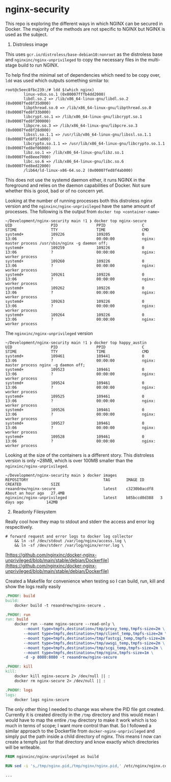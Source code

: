 # nginx-security

This repo is exploring the different ways in which NGINX can be secured in Docker.  The majority of the methods are not specific to NGINX but NGINX is used as the subject.

1. Distroless image

This uses `gcr.io/distroless/base-debian10:nonroot` as the distroless base and `nginxinc/nginx-unprivileged` to copy the necessary files in the multi-stage build to run NGINX. 

To help find the minimal set of dependencies which need to be copy over, `ldd` was used which outputs something similar to:

```shell
root@c5eec8fbc239:/# ldd $(which nginx) 
        linux-vdso.so.1 (0x00007fffb4dd2000)
        libdl.so.2 => /lib/x86_64-linux-gnu/libdl.so.2 (0x00007fed8f35d000)
        libpthread.so.0 => /lib/x86_64-linux-gnu/libpthread.so.0 (0x00007fed8f33b000)
        libcrypt.so.1 => /lib/x86_64-linux-gnu/libcrypt.so.1 (0x00007fed8f300000)
        libpcre.so.3 => /lib/x86_64-linux-gnu/libpcre.so.3 (0x00007fed8f28d000)
        libssl.so.1.1 => /usr/lib/x86_64-linux-gnu/libssl.so.1.1 (0x00007fed8f1fa000)
        libcrypto.so.1.1 => /usr/lib/x86_64-linux-gnu/libcrypto.so.1.1 (0x00007fed8ef06000)
        libz.so.1 => /lib/x86_64-linux-gnu/libz.so.1 (0x00007fed8eee7000)
        libc.so.6 => /lib/x86_64-linux-gnu/libc.so.6 (0x00007fed8ed22000)
        /lib64/ld-linux-x86-64.so.2 (0x00007fed8f4ab000)
```

This does not use the systemd daemon either, it runs NGINX in the foreground and relies on the daemon capabilities of Docker.  Not sure whether this is good, bad or of no concern yet.

Looking at the number of running processes both this distroless nginx version and the `nginxinc/nginx-unprivileged` have the same amount of processes.  The following is the output from `docker top <container-name>`

```shell
~/Development/nginx-security main !1 ❯ docker top nginx-secure
UID                 PID                 PPID                C                   STIME               TTY                 TIME                CMD
systemd+            109226              109205              0                   13:06               ?                   00:00:00            nginx: master process /usr/sbin/nginx -g daemon off;
systemd+            109259              109226              0                   13:06               ?                   00:00:00            nginx: worker process
systemd+            109260              109226              0                   13:06               ?                   00:00:00            nginx: worker process
systemd+            109261              109226              0                   13:06               ?                   00:00:00            nginx: worker process
systemd+            109262              109226              0                   13:06               ?                   00:00:00            nginx: worker process
systemd+            109263              109226              0                   13:06               ?                   00:00:00            nginx: worker process
systemd+            109264              109226              0                   13:06               ?                   00:00:00            nginx: worker process

```

The `nginxinc/nginx-unprivileged` version

```shell
~/Development/nginx-security main !1 ❯ docker top happy_austin
UID                 PID                 PPID                C                   STIME               TTY                 TIME                CMD
systemd+            109461              109441              0                   13:06               ?                   00:00:00            nginx: master process nginx -g daemon off;
systemd+            109523              109461              0                   13:06               ?                   00:00:00            nginx: worker process
systemd+            109524              109461              0                   13:06               ?                   00:00:00            nginx: worker process
systemd+            109525              109461              0                   13:06               ?                   00:00:00            nginx: worker process
systemd+            109526              109461              0                   13:06               ?                   00:00:00            nginx: worker process
systemd+            109527              109461              0                   13:06               ?                   00:00:00            nginx: worker process
systemd+            109528              109461              0                   13:06               ?                   00:00:00            nginx: worker process
```

Looking at the size of the containers is a different story.  This distroless version is only ~28MB, which is over 100MB smaller than the `nginxinc/nginx-unprivileged`.

```shell
~/Development/nginx-security main ❯ docker images      
REPOSITORY                                 TAG       IMAGE ID       CREATED             SIZE
reaandrew/nginx-secure                     latest    c3230b0acdf8   About an hour ago   27.4MB
nginxinc/nginx-unprivileged                latest    b85bccd0d388   3 days ago          142MB
```

2. Readonly Filesystem


Really cool how they map to stdout and stderr the access and error log respecitively.

```shell
# forward request and error logs to docker log collector
    && ln -sf /dev/stdout /var/log/nginx/access.log \
    && ln -sf /dev/stderr /var/log/nginx/error.log \
```

[https://github.com/nginxinc/docker-nginx-unprivileged/blob/main/stable/debian/Dockerfile](https://github.com/nginxinc/docker-nginx-unprivileged/blob/main/stable/debian/Dockerfile)

Created a Makefile for convenience when testing so I can build, run, kill and show the logs really easily

```Makefile
.PHONY: build
build:
	docker build -t reaandrew/nginx-secure .

.PHONY: run
run: build
	docker run --name nginx-secure --read-only \
		--mount type=tmpfs,destination=/tmp/proxy_temp,tmpfs-size=2m \
		--mount type=tmpfs,destination=/tmp/client_temp,tmpfs-size=2m \
		--mount type=tmpfs,destination=/tmp/fastcgi_temp,tmpfs-size=2m \
		--mount type=tmpfs,destination=/tmp/uwsgi_temp,tmpfs-size=2m \
		--mount type=tmpfs,destination=/tmp/scgi_temp,tmpfs-size=2m \
		--mount type=tmpfs,destination=/tmp/nginx,tmpfs-size=1m \
		-d -p 8080:8080 -t reaandrew/nginx-secure

.PHONY: kill
kill:
	docker kill nginx-secure 2> /dev/null || :
	docker rm nginx-secure 2> /dev/null || :

.PHONY: logs
logs:
	docker logs nginx-secure
```

The only other thing I needed to change was where the PID file got created.  Currently it is created directly in the `/tmp` directory and this would mean I would have to map the entire `/tmp` directory to make it work which is too much in terms of scope; I want more control than that.  So I followed a similar approach to the Dockerfile from `docker-nginx-unprivileged` and simply put the path inside a child directory of nginx.  This means I now can create a tempfs just for that directory and know exactly which directories will be writeable.

```Dockerfile
FROM nginxinc/nginx-unprivileged as build

RUN sed -i 's,/tmp/nginx.pid,/tmp/nginx/nginx.pid,' /etc/nginx/nginx.conf

...
```
